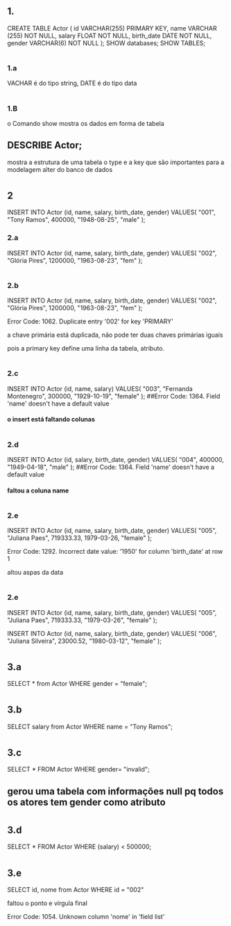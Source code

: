 ## 1.

CREATE TABLE Actor (
id VARCHAR(255) PRIMARY KEY,
name VARCHAR (255) NOT NULL,
salary FLOAT NOT NULL,
birth_date DATE NOT NULL,
gender VARCHAR(6) NOT NULL
);
SHOW databases;
SHOW TABLES;

#

### 1.a

VACHAR é do tipo string, DATE é do tipo data

#

### 1.B

o Comando show mostra os dados em forma de tabela

## DESCRIBE Actor;

mostra a estrutura de uma tabela o type e a key que são importantes para a modelagem alter do banco de dados

#

## 2

INSERT INTO Actor (id, name, salary, birth_date, gender)
VALUES(
"001",
"Tony Ramos",
400000,
"1948-08-25",
"male"
);

### 2.a

INSERT INTO Actor (id, name, salary, birth_date, gender)
VALUES(
"002",
"Glória Pires",
1200000,
"1963-08-23",
"fem"
);

#

### 2.b

INSERT INTO Actor (id, name, salary, birth_date, gender)
VALUES(
"002",
"Glória Pires",
1200000,
"1963-08-23",
"fem"
);

Error Code: 1062. Duplicate entry '002' for key 'PRIMARY'

a chave primária está duplicada, não pode ter duas chaves primárias iguais

pois a primary key define uma linha da tabela, atributo.

#

### 2.c

INSERT INTO Actor (id, name, salary)
VALUES(
"003",
"Fernanda Montenegro",
300000,
"1929-10-19",
"female"
);
##Error Code: 1364. Field 'name' doesn't have a default value

#### o insert está faltando colunas

#

### 2.d

INSERT INTO Actor (id, salary, birth_date, gender)
VALUES(
"004",
400000,
"1949-04-18",
"male"
);
##Error Code: 1364. Field 'name' doesn't have a default value

#### faltou a coluna name

#

### 2.e

INSERT INTO Actor (id, name, salary, birth_date, gender)
VALUES(
"005",
"Juliana Paes",
719333.33,
1979-03-26,
"female"
);

Error Code: 1292. Incorrect date value: '1950' for column 'birth_date' at row 1

altou aspas da data

#

### 2.e

INSERT INTO Actor (id, name, salary, birth_date, gender)
VALUES(
"005",
"Juliana Paes",
719333.33,
"1979-03-26",
"female"
);

INSERT INTO Actor (id, name, salary, birth_date, gender)
VALUES(
"006",
"Juliana Silveira",
23000.52,
"1980-03-12",
"female"
);

#

## 3.a

SELECT \* from Actor WHERE gender = "female";

#

## 3.b

SELECT salary from Actor WHERE name = "Tony Ramos";

#

## 3.c

SELECT \* FROM Actor WHERE gender= "invalid";

## gerou uma tabela com informações null pq todos os atores tem gender como atributo

#

## 3.d

SELECT \* FROM Actor WHERE (salary) < 500000;

#

## 3.e

SELECT id, nome from Actor WHERE id = "002"

faltou o ponto e vírgula final

Error Code: 1054. Unknown column 'nome' in 'field list'
